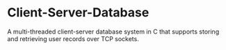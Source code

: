# Client-Server-Database
A multi-threaded client-server database system in C that supports storing and retrieving user records over TCP sockets.
